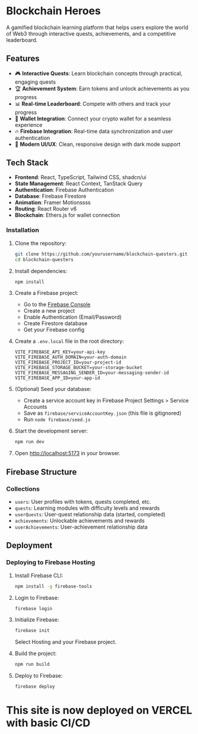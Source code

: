 # Blockchain Heroes

A gamified blockchain learning platform that helps users explore the world of Web3 through interactive quests, achievements, and a competitive leaderboard.


## Features

- 🎮 **Interactive Quests**: Learn blockchain concepts through practical, engaging quests
- 🏆 **Achievement System**: Earn tokens and unlock achievements as you progress
- 📊 **Real-time Leaderboard**: Compete with others and track your progress
- 👛 **Wallet Integration**: Connect your crypto wallet for a seamless experience
- 🔥 **Firebase Integration**: Real-time data synchronization and user authentication
- 🎨 **Modern UI/UX**: Clean, responsive design with dark mode support

## Tech Stack

- **Frontend**: React, TypeScript, Tailwind CSS, shadcn/ui
- **State Management**: React Context, TanStack Query
- **Authentication**: Firebase Authentication
- **Database**: Firebase Firestore
- **Animation**: Framer Motionssss
- **Routing**: React Router v6
- **Blockchain**: Ethers.js for wallet connection

### Installation

1. Clone the repository:
   ```bash
   git clone https://github.com/yourusername/blockchain-questers.git
   cd blockchain-questers
   ```

2. Install dependencies:
   ```bash
   npm install
   ```

3. Create a Firebase project:
   - Go to the [Firebase Console](https://console.firebase.google.com/)
   - Create a new project
   - Enable Authentication (Email/Password)
   - Create Firestore database
   - Get your Firebase config

4. Create a `.env.local` file in the root directory:
   ```
   VITE_FIREBASE_API_KEY=your-api-key
   VITE_FIREBASE_AUTH_DOMAIN=your-auth-domain
   VITE_FIREBASE_PROJECT_ID=your-project-id
   VITE_FIREBASE_STORAGE_BUCKET=your-storage-bucket
   VITE_FIREBASE_MESSAGING_SENDER_ID=your-messaging-sender-id
   VITE_FIREBASE_APP_ID=your-app-id
   ```

5. (Optional) Seed your database:
   - Create a service account key in Firebase Project Settings > Service Accounts
   - Save as `firebase/serviceAccountKey.json` (this file is gitignored)
   - Run `node firebase/seed.js`

6. Start the development server:
   ```bash
   npm run dev
   ```

7. Open [http://localhost:5173](http://localhost:5173) in your browser.

## Firebase Structure

### Collections
- `users`: User profiles with tokens, quests completed, etc.
- `quests`: Learning modules with difficulty levels and rewards
- `userQuests`: User-quest relationship data (started, completed)
- `achievements`: Unlockable achievements and rewards
- `userAchievements`: User-achievement relationship data

## Deployment

### Deploying to Firebase Hosting

1. Install Firebase CLI:
   ```bash
   npm install -g firebase-tools
   ```

2. Login to Firebase:
   ```bash
   firebase login
   ```

3. Initialize Firebase:
   ```bash
   firebase init
   ```
   Select Hosting and your Firebase project.

4. Build the project:
   ```bash
   npm run build
   ```

5. Deploy to Firebase:
   ```bash
   firebase deploy
   ```

# This site is now deployed on VERCEL with basic CI/CD